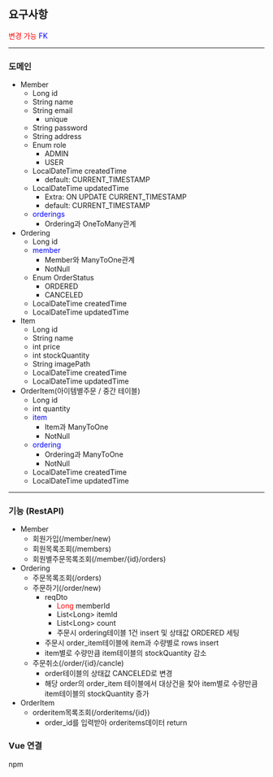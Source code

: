 ## 요구사항

<span style="color: red">변경 가능</span>
<span style="color: blue">FK</span>
- - -
### 도메인
  - Member
    - Long id
    - String name
    - String email
      - unique
    - String password
    - String address
    - Enum role 
      - ADMIN 
      - USER
    - LocalDateTime createdTime
      - default: CURRENT_TIMESTAMP
    - LocalDateTime updatedTime 
      - Extra: ON UPDATE CURRENT_TIMESTAMP 
      - default: CURRENT_TIMESTAMP
    - <span style="color: blue">orderings</span>
      - Ordering과 OneToMany관계
  - Ordering
    - Long id
    - <span style="color: blue">member</span>
      - Member와 ManyToOne관계
      - NotNull
    - Enum OrderStatus
      - ORDERED 
      - CANCELED
    - LocalDateTime createdTime
    - LocalDateTime updatedTime
  - Item
    - Long id
    - String name
    - int price
    - int stockQuantity
    - String imagePath
    - LocalDateTime createdTime
    - LocalDateTime updatedTime
  - OrderItem(아이템별주문 / 중간 테이블)
    - Long id
    - int quantity
    - <span style="color: blue">item</span>
      - Item과 ManyToOne
      - NotNull
    - <span style="color: blue">ordering</span>
      - Ordering과 ManyToOne
      - NotNull
    - LocalDateTime createdTime
    - LocalDateTime updatedTime
- - -
### 기능 (RestAPI)
  - Member
    - 회원가입(/member/new)
    - 회원목록조회(/members)
    - 회원별주문목록조회(/member/{id}/orders)
  - Ordering
    - 주문목록조회(/orders)
    - 주문하기(/order/new)
      - reqDto 
        - <span style="color: red">Long</span> memberId
        - List\<Long\> itemId
        - List\<Long\> count
        - 주문시 ordering테이블 1건 insert 및 상태값 ORDERED 세팅
      - 주문시 order_item테이블에 item과 수량별로 rows insert
      - item별로 수량만큼 item테이블의 stockQuantity 감소
    - 주문취소(/order/{id}/cancle)
      - order테이블의 상태값 CANCELED로 변경
      - 해당 order의 order_item 테이블에서 대상건을 찾아 item별로 수량만큼 item테이블의 stockQuantity 증가
  - OrderItem
    - orderitem목록조회(/orderitems/{id}) 
      - order_id를 입력받아 orderitems데이터 return


### Vue 연결
npm 